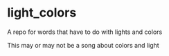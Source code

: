 # light_colors
A repo for words that have to do with lights and colors

This may or may not be a song about colors and light

